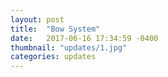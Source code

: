 ```yaml
---
layout: post
title:  "Bow System"
date:   2017-06-16 17:34:59 -0400
thumbnail: "updates/1.jpg"
categories: updates
---
```

